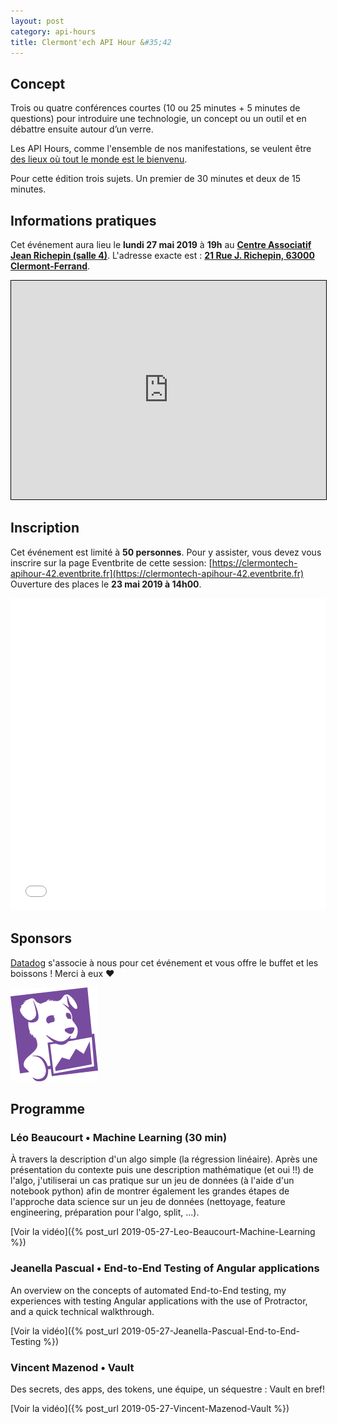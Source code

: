 ```yaml
---
layout: post
category: api-hours
title: Clermont'ech API Hour &#35;42
---
```


## Concept

Trois ou quatre conférences courtes (10 ou 25 minutes + 5 minutes de questions)
pour introduire une technologie, un concept ou un outil et en débattre ensuite
autour d’un verre.

Les API Hours, comme l'ensemble de nos manifestations, se veulent être [des
lieux où tout le monde est le bienvenu](/code-of-conduct.html).

Pour cette édition trois sujets. Un premier de 30 minutes et deux de 15 minutes.


## Informations pratiques

Cet événement aura lieu le **lundi 27 mai 2019** à **19h** au [**Centre Associatif Jean Richepin (salle 4)**](http://www.clermont-ferrand.fr/+-Centre-Richepin-+.html). L'adresse
exacte est : [**21 Rue J. Richepin, 63000 Clermont-Ferrand**](https://www.openstreetmap.org/#map=19/45.78186/3.08506).

<iframe width="100%" height="350" frameborder="0" scrolling="no" marginheight="0" marginwidth="0" src="https://www.openstreetmap.org/export/embed.html?bbox=3.0836096405982976%2C45.780990896595334%2C3.0871394276618958%2C45.78265381775845&amp;layer=mapnik&amp;marker=45.78182142810052%2C3.0853745341300964" style="border: 1px solid black"></iframe>
<br/>

## Inscription

Cet événement est limité à **50 personnes**.  Pour y assister, vous devez vous
inscrire sur la page Eventbrite de cette session: [https://clermontech-apihour-42.eventbrite.fr](https://clermontech-apihour-42.eventbrite.fr)
Ouverture des places le **23 mai 2019 à 14h00**.


<iframe src="//eventbrite.fr/tickets-external?eid=61859662917&ref=etckt" frameborder="0" height="500" width="100%" vspace="0" hspace="0" marginheight="5" marginwidth="5" scrolling="auto" allowtransparency="true"></iframe>

<br/>

## Sponsors

[Datadog](https://www.datadog.com/) s'associe à nous pour cet événement et
vous offre le buffet et les boissons ! Merci à eux &hearts;

[![](/images/sponsors/datadog.png)](https://www.datadog.com/)

## Programme

### Léo Beaucourt • Machine Learning (30 min)

À travers la description d'un algo simple (la régression linéaire). Après une présentation du contexte puis une description mathématique (et oui !!) de l'algo, j'utiliserai un cas pratique sur un jeu de données (à l'aide d'un notebook python) afin de montrer également les grandes étapes de l'approche data science sur un jeu de données (nettoyage, feature engineering, préparation pour l'algo, split, ...).


[Voir la vidéo]({% post_url 2019-05-27-Leo-Beaucourt-Machine-Learning %})

### Jeanella Pascual • End-to-End Testing of Angular applications

An overview on the concepts of automated End-to-End testing, my experiences with testing Angular applications with the use of Protractor, and a quick technical walkthrough.


[Voir la vidéo]({% post_url 2019-05-27-Jeanella-Pascual-End-to-End-Testing %})

### Vincent Mazenod • Vault

Des secrets, des apps, des tokens, une équipe, un séquestre : Vault en bref!

[Voir la vidéo]({% post_url 2019-05-27-Vincent-Mazenod-Vault %})

